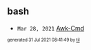 ## bash


* <code>Mar 28, 2021</code> [Awk-Cmd](2021-03-28T15-55-03-awk-cmd.md)

<sup><sub>generated 31 Jul 2021 08:41:49 by <a href='https://github.com/senorprogrammer/til'>til</a></sub></sup>
